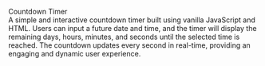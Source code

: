 Countdown Timer  
A simple and interactive countdown timer built using vanilla JavaScript and HTML. Users can input a future date and time, and the timer will display the remaining days, hours, minutes, and seconds until the selected time is reached. The countdown updates every second in real-time, providing an engaging and dynamic user experience.
